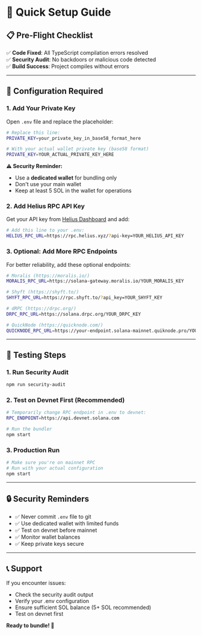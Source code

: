 # 🚀 Quick Setup Guide

## 📋 Pre-Flight Checklist

✅ **Code Fixed**: All TypeScript compilation errors resolved  
✅ **Security Audit**: No backdoors or malicious code detected  
✅ **Build Success**: Project compiles without errors  

---

## 🔧 Configuration Required

### 1. **Add Your Private Key**

Open `.env` file and replace the placeholder:

```bash
# Replace this line:
PRIVATE_KEY=your_private_key_in_base58_format_here

# With your actual wallet private key (base58 format)
PRIVATE_KEY=YOUR_ACTUAL_PRIVATE_KEY_HERE
```

**⚠️ Security Reminder:**
- Use a **dedicated wallet** for bundling only
- Don't use your main wallet
- Keep at least 5 SOL in the wallet for operations

### 2. **Add Helius RPC API Key**

Get your API key from [Helius Dashboard](https://dashboard.helius.xyz/) and add:

```bash
# Add this line to your .env:
HELIUS_RPC_URL=https://rpc.helius.xyz/?api-key=YOUR_HELIUS_API_KEY
```

### 3. **Optional: Add More RPC Endpoints**

For better reliability, add these optional endpoints:

```bash
# Moralis (https://moralis.io/)
MORALIS_RPC_URL=https://solana-gateway.moralis.io/YOUR_MORALIS_KEY

# Shyft (https://shyft.to/)
SHYFT_RPC_URL=https://rpc.shyft.to/?api_key=YOUR_SHYFT_KEY

# dRPC (https://drpc.org/)
DRPC_RPC_URL=https://solana.drpc.org/YOUR_DRPC_KEY

# QuickNode (https://quicknode.com/)
QUICKNODE_RPC_URL=https://your-endpoint.solana-mainnet.quiknode.pro/YOUR_TOKEN/
```

---

## 🧪 Testing Steps

### 1. **Run Security Audit**
```bash
npm run security-audit
```

### 2. **Test on Devnet First** (Recommended)
```bash
# Temporarily change RPC endpoint in .env to devnet:
RPC_ENDPOINT=https://api.devnet.solana.com

# Run the bundler
npm start
```

### 3. **Production Run**
```bash
# Make sure you're on mainnet RPC
# Run with your actual configuration
npm start
```

---

## 🔒 Security Reminders

- ✅ Never commit `.env` file to git
- ✅ Use dedicated wallet with limited funds
- ✅ Test on devnet before mainnet
- ✅ Monitor wallet balances
- ✅ Keep private keys secure

---

## 📞 Support

If you encounter issues:
- Check the security audit output
- Verify your .env configuration
- Ensure sufficient SOL balance (5+ SOL recommended)
- Test on devnet first

**Ready to bundle! 🚀**
